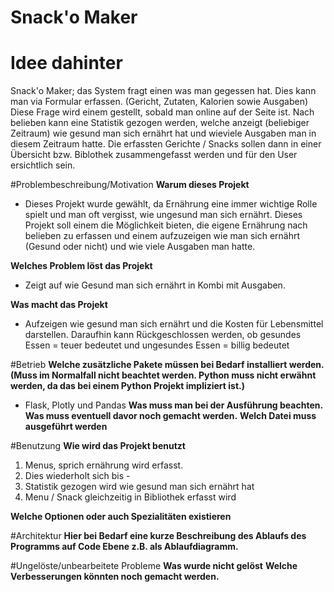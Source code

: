 


# Snack'o Maker 

# Idee dahinter

Snack'o Maker; das System fragt einen was man gegessen hat. Dies kann man via Formular erfassen. (Gericht, Zutaten, Kalorien sowie Ausgaben)
Diese Frage wird einem gestellt, sobald man online auf der Seite ist. 
Nach belieben kann eine Statistik gezogen werden, welche anzeigt (beliebiger Zeitraum) wie gesund man sich ernährt hat
und wieviele Ausgaben man in diesem Zeitraum hatte.
Die erfassten Gerichte / Snacks sollen dann in einer Übersicht bzw. Biblothek zusammengefasst werden und für
den User ersichtlich sein.


#Problembeschreibung/Motivation
**Warum dieses Projekt**
- Dieses Projekt wurde gewählt, da Ernährung eine immer wichtige Rolle spielt und man oft vergisst, wie ungesund 
man sich ernährt. Dieses Projekt soll einem die Möglichkeit bieten, die eigene Ernährung nach belieben zu erfassen und einem
aufzuzeigen wie man sich ernährt (Gesund oder nicht) und wie viele Ausgaben man hatte.

**Welches Problem löst das Projekt**
- Zeigt auf wie Gesund man sich ernährt in Kombi mit Ausgaben.

**Was macht das Projekt**
- Aufzeigen wie gesund man sich ernährt und die Kosten für Lebensmittel darstellen.
 Daraufhin kann Rückgeschlossen werden, ob gesundes Essen = teuer bedeutet und ungesundes Essen = billig bedeutet

#Betrieb
**Welche zusätzliche Pakete müssen bei Bedarf installiert werden. (Muss im Normalfall nicht beachtet werden. Python muss nicht erwähnt werden, da das bei einem Python Projekt impliziert ist.)**
- Flask, Plotly und Pandas
**Was muss man bei der Ausführung beachten. Was muss eventuell davor noch gemacht werden.**
**Welch Datei muss ausgeführt werden**

#Benutzung
**Wie wird das Projekt benutzt**
1. Menus, sprich ernährung wird erfasst. 
2. Dies wiederholt sich bis -
3. Statistik gezogen wird wie gesund man sich ernährt hat
4. Menu / Snack gleichzeitig in Bibliothek erfasst wird

**Welche Optionen oder auch Spezialitäten existieren**

#Architektur
**Hier bei Bedarf eine kurze Beschreibung des Ablaufs des Programms auf Code Ebene z.B. als Ablaufdiagramm.**

#Ungelöste/unbearbeitete Probleme
**Was wurde nicht gelöst**
**Welche Verbesserungen könnten noch gemacht werden.**